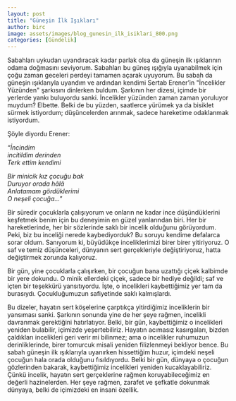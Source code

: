 ```yaml
---
layout: post
title: "Güneşin İlk Işıkları"
author: birc
image: assets/images/blog_gunesin_ilk_isiklari_800.png
categories: [Gündelik]
---
```


Sabahları uykudan uyandıracak kadar parlak olsa da güneşin ilk ışıklarının odama doğmasını seviyorum. Sabahları bu güneş ışığıyla uyanabilmek için çoğu zaman geceleri perdeyi tamamen açarak uyuyorum. Bu sabah da güneşin ışıklarıyla uyandım ve ardından kendimi Sertab Erener’in "İncelikler Yüzünden" şarkısını dinlerken buldum. Şarkının her dizesi, içimde bir yerlerde yankı buluyordu sanki. İncelikler yüzünden zaman zaman yoruluyor muydum? Elbette. Belki de bu yüzden, saatlerce yürümek ya da bisiklet sürmek istiyordum; düşüncelerden arınmak, sadece hareketime odaklanmak istiyordum.

Şöyle diyordu Erener:


_“İncindim_\
_incitildim derinden_\
_Terk ettim kendimi_

_Bir minicik kız çocuğu bak_\
_Duruyor orada hâlâ_\
_Anlatamam gördüklerimi_\
_O neşeli çocuğa…"_

Bir süredir çocuklarla çalışıyorum ve onların ne kadar ince düşündüklerini keşfetmek benim için bu deneyimin en güzel yanlarından biri. Her bir hareketlerinde, her bir sözlerinde saklı bir incelik olduğunu görüyordum. Peki, biz bu inceliği nerede kaybediyorduk? Bu soruyu kendime defalarca sorar oldum. Sanıyorum ki, büyüdükçe inceliklerimizi birer birer yitiriyoruz. O saf ve temiz düşünceleri, dünyanın sert gerçekleriyle değiştiriyoruz, hatta değiştirmek zorunda kalıyoruz.

Bir gün, yine çocuklarla çalışırken, bir çocuğun bana uzattığı çiçek kalbimde bir yere dokundu. O minik ellerdeki çiçek, sadece bir hediye değildi; saf ve içten bir teşekkürü yansıtıyordu. İşte, o incelikleri kaybettiğimiz yer tam da burasıydı. Çocukluğumuzun safiyetinde saklı kalmışlardı.

Bu dizeler, hayatın sert köşelerine çarptıkça yitirdiğimiz inceliklerin bir yansıması sanki. Şarkının sonunda yine de her şeye rağmen, incelikli davranmak gerektiğini hatırlatıyor. Belki, bir gün, kaybettiğimiz o incelikleri yeniden bulabilir, içimizde yeşertebiliriz. Hayatın acımasız kasırgaları, bizden çaldıkları incelikleri geri verir mi bilinmez; ama o incelikler ruhumuzun derinliklerinde, birer tomurcuk misali yeniden filizlenmeyi bekliyor bence. Bu sabah güneşin ilk ışıklarıyla uyanırken hissettiğim huzur, içimdeki neşeli çocuğun hala orada olduğunu fısıldıyordu. Belki bir gün, dünyaya o çocuğun gözlerinden bakarak, kaybettiğimiz incelikleri yeniden kucaklayabiliriz. Çünkü incelik, hayatın sert gerçeklerine rağmen koruyabileceğimiz en değerli hazinelerden. Her şeye rağmen, zarafet ve şefkatle dokunmak dünyaya, belki de içimizdeki en insani özellik.